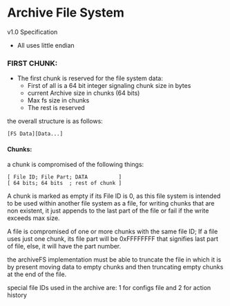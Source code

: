 # Archive File System 
v1.0 Specification

- All uses little endian
### FIRST CHUNK:
- The first chunk is reserved for the file system data:
    - First of all is a 64 bit integer signaling chunk size in bytes
    - current Archive size in chunks (64 bits)
    - Max fs size in chunks
    - The rest is reserved

the overall structure is as follows:

    [FS Data][Data...]

#### Chunks:
a chunk is compromised of the following things:
    
    [ File ID; File Part; DATA          ]
    [ 64 bits; 64 bits  ; rest of chunk ]

A chunk is marked as empty if its File ID is 0, as this file system is intended to be used 
within another file system as a file, for writing chunks that are non existent, it just appends
to the last part of the file or fail if the write exceeds max size. 

A file is compromised of one or more chunks with the same file ID;
If a file uses just one chunk, its file part will be 0xFFFFFFFF that signifies last part of file, 
else, it will have the part number.

the archiveFS implementation must be able to truncate the file in which it is by present moving data 
to empty chunks and then truncating empty chunks at the end of the file.

special file IDs used in the archive are: 1 for configs file and 2 for action history